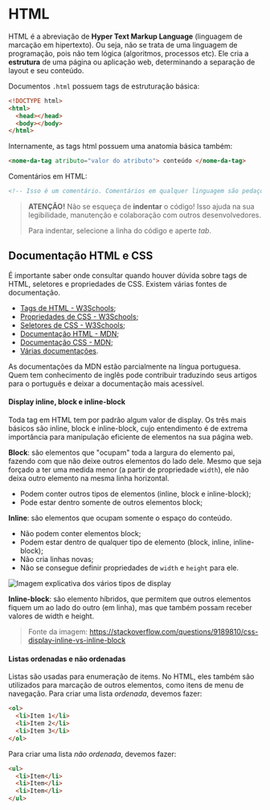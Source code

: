 # HTML

HTML é a abreviação de **Hyper Text Markup Language** (linguagem de marcação em hipertexto). Ou seja, não se trata de uma linguagem de programação, pois não tem lógica (algoritmos, processos etc). Ele cria a **estrutura** de uma página ou aplicação web, determinando a separação de layout e seu conteúdo.

Documentos `.html` possuem tags de estruturação básica:

```html
<!DOCTYPE html>
<html>
  <head></head>
  <body></body>
</html>
```

Internamente, as tags html possuem uma anatomia básica também:

```html
<nome-da-tag atributo="valor do atributo"> conteúdo </nome-da-tag>
```

Comentários em HTML:

```html
<!-- Isso é um comentário. Comentários em qualquer linguagem são pedaços de código que são ignorados na renderização (na leitura do computador), mas são úteis para entedimento humano -->
```

> **ATENÇÃO!**
> Não se esqueça de **indentar** o código! Isso ajuda na sua legibilidade, manutenção e colaboração com outros desenvolvedores.
>
> Para indentar, selecione a linha do código e aperte _tab_.

## Documentação HTML e CSS

É importante saber onde consultar quando houver dúvida sobre tags de HTML, seletores e propriedades de CSS. Existem várias fontes de documentação.

- [Tags de HTML - W3Schools](https://www.w3schools.com/tags/default.asp);
- [Propriedades de CSS - W3Schools](https://www.w3schools.com/cssref/default.asp);
- [Seletores de CSS - W3Schools](https://www.w3schools.com/cssref/css_selectors.asp);
- [Documentação HTML - MDN](https://developer.mozilla.org/pt-BR/docs/Web/HTML/HTML5);
- [Documentação CSS - MDN](https://developer.mozilla.org/pt-BR/docs/Web/CSS);
- [Várias documentações](https://devdocs.io/).

As documentações da MDN estão parcialmente na língua portuguesa. Quem tem conhecimento de inglês pode contribuir traduzindo seus artigos para o português e deixar a documentação mais acessível.

#### Display inline, block e inline-block

Toda tag em HTML tem por padrão algum valor de display. Os três mais básicos são inline, block e inline-block, cujo entendimento é de extrema importância para manipulação eficiente de elementos na sua página web.

**Block**: são elementos que "ocupam" toda a largura do elemento pai, fazendo com que não deixe outros elementos do lado dele. Mesmo que seja forçado a ter uma medida menor (a partir de propriedade `width`), ele não deixa outro elemento na mesma linha horizontal.

- Podem conter outros tipos de elementos (inline, block e inline-block);
- Pode estar dentro somente de outros elementos block;

**Inline**: são elementos que ocupam somente o espaço do conteúdo.

- Não podem conter elementos block;
- Podem estar dentro de qualquer tipo de elemento (block, inline, inline-block);
- Não cria linhas novas;
- Não se consegue definir propriedades de `width` e `height` para ele.

![Imagem explicativa dos vários tipos de display](https://i.stack.imgur.com/mGTYI.png)

**Inline-block**: são elemento híbridos, que permitem que outros elementos fiquem um ao lado do outro (em linha), mas que também possam receber valores de width e height.

> Fonte da imagem: <https://stackoverflow.com/questions/9189810/css-display-inline-vs-inline-block>

#### Listas ordenadas e não ordenadas

Listas são usadas para enumeração de items. No HTML, eles também são utilizados para marcação de outros elementos, como itens de menu de navegação.
Para criar uma lista _ordenada_, devemos fazer:

```html
<ol>
  <li>Item 1</li>
  <li>Item 2</li>
  <li>Item 3</li>
</ol>
```

Para criar uma lista _não ordenada_, devemos fazer:

```html
<ul>
  <li>Item</li>
  <li>Item</li>
  <li>Item</li>
</ul>
```
